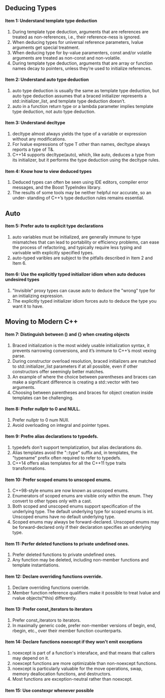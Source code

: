 ## Deducing Types
#### Item 1: Understand template type deduction
1. During template type deduction, arguments that are references are treated as non-references, i.e., their reference-ness is ignored.
2. When deducing types for universal reference parameters, lvalue arguments get special treatment.
3. When deducing type for by-value paramenters, const and/or volatile arguments are treated as non-const and non-volatile.
4. During template type deduction, arguments that are array or function names decay to pointers, unless they’re used to initialize references.
#### Item 2: Understand auto type deduction
1. auto type deduction is usually the same as template type deduction, but auto type deduction assumes that a braced initializer represents a std::initializer\_list, and template type deduction doesn’t.
2. auto in a function return type or a lambda parameter implies template type deduction, not auto type deduction.
#### Item 3: Understand decltype
1. decltype almost always yields the type of a variable or expression without any modifications.
2. For lvalue expressions of type T other than names, decltype always reports a type of T&.
3. C++14 supports decltype(auto), which, like auto, deduces a type from its initializer, but it performs the type deduction using the decltype rules.
#### Item 4: Know how to view deduced types
1. Deduced types can often be seen using IDE editors, compiler error messages, and the Boost TypeIndex library.
2. The results of some tools may be neither helpful nor accurate, so an under‐ standing of C++’s type deduction rules remains essential.
## Auto
#### Item 5: Prefer auto to explicit type declarations
1. auto variables must be initialized, are generally immune to type mismatches that can lead to portability or efficiency problems, can ease the process of refactoring, and typically require less typing and varivable with explicitly specified types.
2. auto-typed varibles are subject to the pitfalls described in Item 2 and Item 6.
#### Item 6: Use the explicitly typed initializer idiom when auto deduces undesired types
1. "Invisible" proxy types can cause auto to deduce the "wrong" type for an initializing expression.
2. The explicitly typed initializer idiom forces auto to deduce the type you want it to have.
## Moving to Modern C++
#### Item 7: Distinguish between () and {} when creating objects
1. Braced initialization is the most widely usable initialization syntax, it prevents narrowing conversions, and it’s immune to C++’s most vexing parse.
2. During constructor overload resolution, braced initializers are matched to std::initializer\_list parameters if at all possible, even if other constructors offer seemingly better matches.
3. An example of where the choice between parentheses and braces can make a significant difference is creating a std::vector<numeric type> with two arguments.
4. Choosing between parentheses and braces for object creation inside templates can be challenging.
#### Item 8: Prefer nullptr to 0 and NULL.
1. Prefer nullptr to 0 num NUll.
2. Avoid overloading on integral and pointer types.
#### Item 9: Prefre alias declarations to typedefs.
1. typedefs don't support templatization, but alias declarations do.
2. Alias templates avoid the "::type" suffix and, in templates, the "typename" prefix often required to refer to typedefs.
3. C++14 offers alias templates for all the C++11 type traits transformations.
#### Item 10: Prefer scoped enums to unscoped enums.
1. C++98-style enums are now known as unscoped enums.
2. Enumerators of scoped enums are visible only within the enum. They convert to other types only with a cast.
3. Both scoped and unscoped enums support specification of the underlying type. The default underlying type for scoped enums is int. Unscoped enums have no default underlying type.
4. Scoped enums may always be forward-declared. Unscoped enums may be forward-declared only if their declaration specifies an underlying type.
#### Item 11: Perfer deleted functions to private undefined ones.
1. Prefer deleted functions to private undefined ones.
2. Any function may be deleted, including non-member functions and template instantiations.
#### Item 12: Declare overriding functions override.
1. Declare overriding functions override.
2. Member function reference qualifiers make it possible to treat lvalue and rvalue objects(*this) differently.
#### Item 13: Prefer const_iterators to iterators
1. Prefer const_iterators to iterators.
2. In maximally generic code, prefer non-member versions of begin, end, rbegin, etc., over their member function counterparts.
#### Item 14: Declare functions noexcept if they won't emit exceptions
1. noexcept is part of a function's interaface, and that means that callers may depend on it.
2. noexcept functions are more optimizable than non-noexcept functions.
3. noexcept is particularly valuable for the move operations, swap, memory deallocation functions, and destructors.
4. Most functions are exception-neutral rather than noexcept.
#### Item 15: Use constexpr whenever possible


